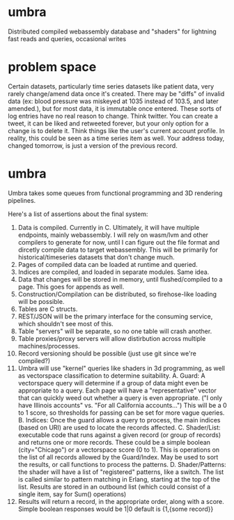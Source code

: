# umbra
Distributed compiled webassembly database and "shaders" for lightning fast reads and queries, occasional writes

# problem space
Certain datasets, particularly time series datasets like patient data, very rarely change/amend data once it's created. There may be "diffs" of invalid data (ex: blood pressure was miskeyed at 1035 instead of 103.5, and later amended.), but for most data, it is immutable once entered. These sorts of log entries have no real reason to change. Think twitter.  You can create a tweet, it can be liked and retweeted forever, but your only option for a change is to delete it. Think things like the user's current account profile. In reality, this could be seen as a time series item as well. Your address today, changed tomorrow, is just a version of the previous record.

# umbra
Umbra takes some queues from functional programming and 3D rendering pipelines.  

Here's a list of assertions about the final system:

1. Data is compiled. Currently in C. Ultimately, it will have multiple endpoints, mainly webassembly.  I will rely on wasm/lvm and other compilers to generate for now, until I can figure out the file format and dircetly compile data to target webassembly. This will be primarily for historical/timeseries datasets that don't change much.
2. Pages of compiled data can be loaded at runtime and queried.
3. Indices are compiled, and loaded in separate modules. Same idea.
4. Data that changes will be stored in memory, until flushed/compiled to a page. This goes for appends as well.
5. Construction/Compilation can be distributed, so firehose-like loading will be possible.
6. Tables are C structs.
7. REST/JSON will be the primary interface for the consuming service, which shouldn't see most of this.
8. Table "servers" will be separate, so no one table will crash another. 
9. Table proxies/proxy servers will allow distirbution across multiple machines/processes.
10. Record versioning should be possible (just use git since we're compiled?)
11. Umbra will use "kernel" queries like shaders in 3d programming, as well as vectorspace classification to determine suitability.
    A. Guard: A vectorspace query will determine if a group of data might even be appropriate to a query.  Each page will have a "representative" vector that can quickly weed out whether a query is even appropriate. ("I only have Illinois accounts" vs. "For all California accounts...") This will be a 0 to 1 score, so thresholds for passing can be set for more vague queries. 
    B. Indices: Once the guard allows a query to process, the main indices (based on URI) are used to locate the records affected. 
    C. Shader/List:  executable code that runs against a given record (or group of records) and returns one or more records. These could be a simple boolean (city="Chicago") or a vectorspace score (0 to 1). This is operations on the list of all records allowed by the Guard/Index. May be used to sort the results, or call functions to process the patterns.
    D. Shader/Patterns:  the shader will have a list of "registered" patterns, like a switch.  The list is called similar to pattern matching in Erlang, starting at the top of the list. Results are stored in an outbound list (which could consist of a single item, say for Sum() operations)
10. Results will return a record, in the appropriate order, along with a score. Simple boolean responses would be 1|0 default is {1,{some record}}
    
    
